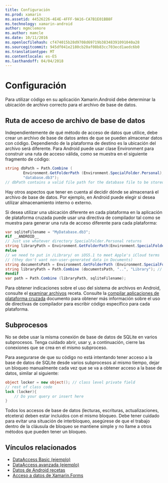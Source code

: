 ```yaml
---
title: Configuración
ms.prod: xamarin
ms.assetid: 44526226-4E4E-4FFF-9A16-CA7B1E01BB8F
ms.technology: xamarin-android
author: mgmclemore
ms.author: mamcle
ms.date: 10/11/2016
ms.openlocfilehash: cf474015b28d9708d69719b38348391091040a28
ms.sourcegitcommit: 945df041e2180cb20af08b83cc703ecd1aedc6b0
ms.translationtype: MT
ms.contentlocale: es-ES
ms.lasthandoff: 04/04/2018
---
```

# <a name="configuration"></a>Configuración

Para utilizar código en su aplicación Xamarin.Android debe determinar la ubicación de archivo correcto para el archivo de base de datos.

## <a name="database-file-path"></a>Ruta de acceso de archivo de base de datos

Independientemente de qué método de acceso de datos que utilice, debe crear un archivo de base de datos antes de que se pueden almacenar datos con código. Dependiendo de la plataforma de destino es la ubicación del archivo será diferente. Para Android puede usar clase Environment para construir una ruta de acceso válida, como se muestra en el siguiente fragmento de código:

```csharp
string dbPath = Path.Combine (
        Environment.GetFolderPath (Environment.SpecialFolder.Personal),
        "database.db3");
// dbPath contains a valid file path for the database file to be stored
```

Hay otros aspectos que tener en cuenta al decidir dónde se almacenará el archivo de base de datos. Por ejemplo, en Android puede elegir si desea utilizar almacenamiento interno o externo.

Si desea utilizar una ubicación diferente en cada plataforma en la aplicación de plataforma cruzada puede usar una directiva de compilador tal como se muestra para generar una ruta de acceso diferente para cada plataforma:

```csharp
var sqliteFilename = "MyDatabase.db3";
#if __ANDROID__
// Just use whatever directory SpecialFolder.Personal returns
string libraryPath = Environment.GetFolderPath(Environment.SpecialFolder.Personal); ;
#else
// we need to put in /Library/ on iOS5.1 to meet Apple's iCloud terms
// (they don't want non-user-generated data in Documents)
string documentsPath = Environment.GetFolderPath (Environment.SpecialFolder.Personal); // Documents folder
string libraryPath = Path.Combine (documentsPath, "..", "Library"); // Library folder instead
#endif
var path = Path.Combine (libraryPath, sqliteFilename);
```

Para obtener indicaciones sobre el uso del sistema de archivos en Android, consulte el [examinar archivos](https://developer.xamarin.com/recipes/android/data/Files/Browse_Files) receta. Consulte la [compilar aplicaciones de plataforma cruzada](~/cross-platform/app-fundamentals/building-cross-platform-applications/index.md) documento para obtener más información sobre el uso de directivas de compilador para escribir código específico para cada plataforma.

## <a name="threading"></a>Subprocesos

No se debe usar la misma conexión de base de datos de SQLite en varios subprocesos. Tenga cuidado abrir, usar y, a continuación, cierre las conexiones que se crea en el mismo subproceso.

Para asegurarse de que su código no está intentando tener acceso a la base de datos de SQLite desde varios subprocesos al mismo tiempo, dejar un bloqueo manualmente cada vez que se va a obtener acceso a la base de datos, similar al siguiente:

```csharp
object locker = new object(); // class level private field
// rest of class code
lock (locker){
    // Do your query or insert here
}
```

Todos los accesos de base de datos (lecturas, escrituras, actualizaciones, etcetera) deben estar incluidos con el mismo bloqueo. Debe tener cuidado para evitar una situación de interbloqueo, asegúrese de que el trabajo dentro de la cláusula de bloqueo se mantiene simple y no llame a otros métodos que pueden tener un bloqueo.


## <a name="related-links"></a>Vínculos relacionados

- [DataAccess Basic (ejemplo)](https://github.com/xamarin/mobile-samples/tree/master/DataAccess/Basic)
- [DataAccess avanzada (ejemplo)](https://github.com/xamarin/mobile-samples/tree/master/DataAccess/Advanced)
- [Datos de Android recetas](https://developer.xamarin.com/recipes/android/data/)
- [Acceso a datos de Xamarin.Forms](~/xamarin-forms/app-fundamentals/databases.md)
